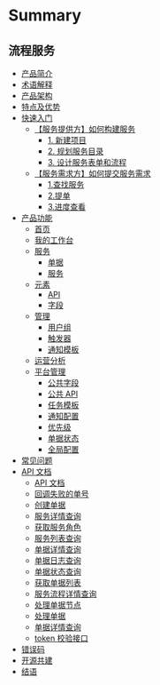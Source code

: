 # Summary


## 流程服务
* [产品简介](UserGuide/Introduce/README.md)
* [术语解释](UserGuide/Term/Term.md)
* [产品架构](UserGuide/ProductArchitecture/Architecture.md)
* [特点及优势](UserGuide/Advantage/Features.md)
* [快速入门]()
    * [【服务提供方】如何构建服务]()
        * [1. 新建项目](UserGuide/QuickStart/service_admin_01.md)
        * [2. 规划服务目录](UserGuide/QuickStart/service_admin_02.md)
        * [3. 设计服务表单和流程](UserGuide/QuickStart/service_admin_03.md)
    * [【服务需求方】如何提交服务需求]()
        * [1.查找服务](UserGuide/QuickStart/service_user_01.md)
        * [2.提单](UserGuide/QuickStart/service_user_02.md)
        * [3.进度查看](UserGuide/QuickStart/service_user_03.md)
* [产品功能]()
    * [首页](UserGuide/Feature/homepage.md)
    * [我的工作台](UserGuide/Feature/my-workspace.md)
    * [服务]()
        * [单据](UserGuide/Feature/project-tickets.md)
        * [服务](UserGuide/Feature/project-services.md)
    * [元素]()
        * [API](UserGuide/Feature/project-apis.md)
        * [字段](UserGuide/Feature/project-fields.md)
    * [管理]()
        * [用户组](UserGuide/Feature/project-roles.md)
        * [触发器](UserGuide/Feature/project-triggers.md)
        * [通知模板](UserGuide/Feature/project-notifications.md)
    * [运营分析](UserGuide/Feature/statistics.md)
    * [平台管理]()
        * [公共字段](UserGuide/Feature/global-fields.md)
        * [公共 API](UserGuide/Feature/global-apis.md)
        * [任务模板](UserGuide/Feature/global-task-template.md)
        * [通知配置](UserGuide/Feature/global-notifications.md)
        * [优先级](UserGuide/Feature/global-priority.md)
        * [单据状态](UserGuide/Feature/global-ticket-states.md)
        * [全局配置](UserGuide/Feature/global-settings.md)
* [常见问题](UserGuide/FAQ/FAQ.md)
* [API 文档]()
    * [API 文档](APIDocs/itsm/README.md)
    * [回调失败的单号](APIDocs/itsm/zh-hans/callback_failed_ticket.md)
    * [创建单据](APIDocs/itsm/zh-hans/create_ticket.md)
    * [服务详情查询](APIDocs/itsm/zh-hans/get_service_detail.md)
    * [获取服务角色](APIDocs/itsm/zh-hans/get_service_roles.md)
    * [服务列表查询](APIDocs/itsm/zh-hans/get_services.md)
    * [单据详情查询](APIDocs/itsm/zh-hans/get_ticket_info.md)
    * [单据日志查询](APIDocs/itsm/zh-hans/get_ticket_logs.md)
    * [单据状态查询](APIDocs/itsm/zh-hans/get_ticket_status.md)
    * [获取单据列表](APIDocs/itsm/zh-hans/get_tickets.md)
    * [服务流程详情查询](APIDocs/itsm/zh-hans/get_workflow_detail.md)
    * [处理单据节点](APIDocs/itsm/zh-hans/operate_node.md)
    * [处理单据](APIDocs/itsm/zh-hans/operate_ticket.md)
    * [单据详情查询](APIDocs/itsm/zh-hans/ticket_approval_result.md)
    * [token 校验接口](APIDocs/itsm/zh-hans/token_verify.md)
* [错误码](../ErrorCode/itsm.md)
* [开源共建](https://github.com/TencentBlueKing/bk-itsm)
* [结语](UserGuide/Conclusion/Conclusion.md)
